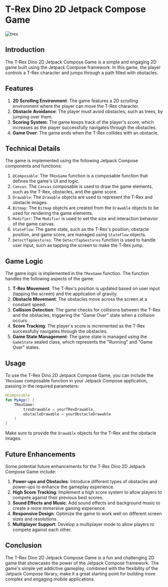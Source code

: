 # T-Rex Dino 2D Jetpack Compose Game

![trex](https://github.com/user-attachments/assets/4151ecb1-0442-4d01-9c03-cc4888d93ea1)


## Introduction
The T-Rex Dino 2D Jetpack Compose Game is a simple and engaging 2D game built using the Jetpack Compose framework. In this game, the player controls a T-Rex character and jumps through a path filled with obstacles.

## Features
1. **2D Scrolling Environment**: The game features a 2D scrolling environment where the player can move the T-Rex character.
2. **Obstacle Avoidance**: The player must avoid obstacles, such as trees, by jumping over them.
3. **Scoring System**: The game keeps track of the player's score, which increases as the player successfully navigates through the obstacles.
4. **Game Over**: The game ends when the T-Rex collides with an obstacle.

## Technical Details

The game is implemented using the following Jetpack Compose components and functions:

1. `@Composable`: The `TRexGame` function is a composable function that defines the game's UI and logic.
2. `Canvas`: The `Canvas` composable is used to draw the game elements, such as the T-Rex, obstacles, and the game score.
3. `Drawable`: The `Drawable` objects are used to represent the T-Rex and obstacle images.
4. `Bitmap`: The `Bitmap` objects are created from the `Drawable` objects to be used for rendering the game elements.
5. `Modifier`: The `Modifier` is used to set the size and interaction behavior of the game canvas.
6. `StateFlow`: The game state, such as the T-Rex's position, obstacle position, and game score, are managed using `StateFlow` objects.
7. `DetectTapGestures`: The `DetectTapGestures` function is used to handle user input, such as tapping the screen to make the T-Rex jump.

## Game Logic

The game logic is implemented in the `TRexGame` function. The function handles the following aspects of the game:

1. **T-Rex Movement**: The T-Rex's position is updated based on user input (tapping the screen) and the application of gravity.
2. **Obstacle Movement**: The obstacles move across the screen at a constant speed.
3. **Collision Detection**: The game checks for collisions between the T-Rex and the obstacles, triggering the "Game Over" state when a collision occurs.
4. **Score Tracking**: The player's score is incremented as the T-Rex successfully navigates through the obstacles.
5. **Game State Management**: The game state is managed using the `GameState` sealed class, which represents the "Running" and "Game Over" states.

## Usage
To use the T-Rex Dino 2D Jetpack Compose Game, you can include the `TRexGame` composable function in your Jetpack Compose application, passing in the required parameters:

```kotlin
@Composable
fun MyApp() {
    TRexGame(
        trexDrawable = yourTRexDrawable,
        obstacleDrawable = yourObstacleDrawable
    )
}
```

Make sure to provide the `Drawable` objects for the T-Rex and the obstacle images.

## Future Enhancements
Some potential future enhancements for the T-Rex Dino 2D Jetpack Compose Game include:

1. **Power-ups and Obstacles**: Introduce different types of obstacles and power-ups to enhance the gameplay experience.
2. **High Score Tracking**: Implement a high score system to allow players to compete against their previous best scores.
3. **Sound Effects and Music**: Add sound effects and background music to create a more immersive gaming experience.
4. **Responsive Design**: Optimize the game to work well on different screen sizes and resolutions.
5. **Multiplayer Support**: Develop a multiplayer mode to allow players to compete against each other.

## Conclusion
The T-Rex Dino 2D Jetpack Compose Game is a fun and challenging 2D game that showcases the power of the Jetpack Compose framework. The game's simple yet addictive gameplay, combined with the flexibility of the Jetpack Compose library, make it a great starting point for building more complex and engaging mobile applications.
